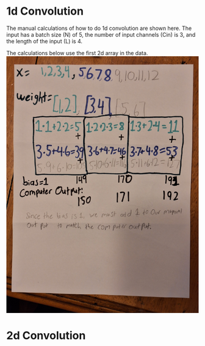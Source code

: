 # 1d Convolution

The manual calculations of how to do 1d convolution are shown here. The input has a batch size (N) of 5, the number of input channels (Cin) is 3, and the length of the input (L) is 4. 

The calculations below use the first 2d array in the data.
![Image](Conv1dcomplex.jpg)

# 2d Convolution

